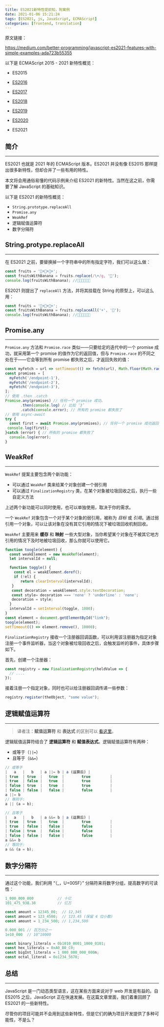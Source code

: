 ```yaml
---
title: ES2021新特性提前知，附案例
date: 2021-01-06 15:21:24
tags: [ES2021, js, JavaScript, ECMAScript]
categories: [frontend, translation]
---
```


原文链接：

https://medium.com/better-programming/javascript-es2021-features-with-simple-examples-ada723b55355

以下是 ECMAScript 2015 - 2021 新特性概览：

- ES2015
- [ES2016](https://medium.com/better-programming/javascript-es2016-features-with-examples-a41b7aead589)
- [ES2017](https://medium.com/better-programming/javascript-es2017-features-with-examples-877f8406e770)

- [ES2018](https://medium.com/better-programming/javascript-es2018-features-with-examples-30fda8ac50fa)

- [ES2019](https://medium.com/better-programming/twelve-es10-features-in-twelve-simple-examples-6e8cc109f3d3)

- [ES2020](https://medium.com/better-programming/javascript-es2020-features-with-simple-examples-d301dbef2c37)

- ES2021

## 简介

------

ES2021 也就是 2021 年的 ECMAScript 版本。ES2021 并没有像 ES2015 那样提出很多新特性，但却合并了一些有用的特性。

本文将会用通俗易懂的代码示例来介绍 ES2021 的新特性。当然在这之前，你需要了解 JavaScript 的基础知识。

以下是 ES2021 的新特性概览：

- `String.prototype.replaceAll`
- `Promise.any`
- `WeakRef`
- 逻辑赋值运算符
- 数字分隔符

## String.protype.replaceAll

------

在 ES2021 之前，要替换掉一个字符串中的所有指定字符，我们可以这么做：

```javascript
const fruits = '🍎+🍐+🍓+';
const fruitsWithBanana = fruits.replace(/\+/g, '🍌');
console.log(fruitsWithBanana); //🍎🍌🍐🍌🍓🍌
```

ES2021 则提出了 `replaceAll` 方法，并将其挂载在 String 的原型上，可以这么用：

```javascript
const fruits = '🍎+🍐+🍓+';
const fruitsWithBanana = fruits.replaceAll('+', '🍌');
console.log(fruitsWithBanana); //🍎🍌🍐🍌🍓🍌
```

## Promise.any

------

`Promise.any` 方法和 `Promise.race` 类似——只要给定的迭代中的一个 promise 成功，就采用第一个 promise 的值作为它的返回值，但与 `Promise.race` 的不同之处在于——它会等到所有 promise 都失败之后，才返回失败的值：

```javascript
const myFetch = url => setTimeout(() => fetch(url), Math.floor(Math.random() * 3000));
const promises = [
  myFetch('/endpoint-1'),
  myFetch('/endpoint-2'),
  myFetch('/endpoint-3'),
];
// 使用 .then .catch
Promise.any(promises) // 任何一个 promise 成功。
       .then(console.log) // 比如 ‘3’
       .catch(console.error); // 所有的 promise 都失败了
// 使用 async-await
try {
  const first = await Promise.any(promises); // 任何一个 promise 成功返回。
 console.log(first);
}catch (error) { // 所有的 promise 都失败了
  console.log(error);
}
```

## WeakRef

------

`WeakRef` 提案主要包含两个新功能：

- 可以通过 `WeakRef` 类来给某个对象创建一个弱引用
- 可以通过 `FinalizationRegistry` 类，在某个对象被垃圾回收之后，执行一些自定义方法

上述两个新功能可以同时使用，也可以单独使用，取决于你的需求。

一个 `WeakRef` 对象包含一个对于某个对象的弱引用，被称为 *目标* 或 *引用*。通过弱引用一个对象，可以让该对象在没有其它引用的情况下被垃圾回收机制回收。

`WeakRef` 主要用来 **缓存** 和 **映射** 一些大型对象，当你希望某个对象在不被其它地方引用的情况下及时地被垃圾回收，那么你就可以使用它。

```javascript
function toogle(element) {
  const weakElement = new WeakRef(element);
  let intervalId = null;

  function toggle() {
    const el = weakElement.deref();
    if (!el) {
       return clearInterval(intervalId);
   }
   const decoration = weakElement.style.textDecoration;
   const style= decoration === 'none' ? 'underline' : 'none';
   decoration = style;
  }
  intervalId = setInterval(toggle, 1000);
}
const element = document.getElementById("link");
toogle(element);
setTimeout(() => element.remove(), 10000);
```

`FinalizationRegistry` 接收一个注册器回调函数，可以利用该注册器为指定对象注册一个事件监听器，当这个对象被垃圾回收之后，会触发监听的事件，具体步骤如下。

首先，创建一个注册器：

```javascript
const registry = new FinalizationRegistry(heldValue => {
  // ....
});
```

接着注册一个指定对象，同时也可以给注册器回调传递一些参数：

```javascript
registry.register(theObject, "some value");
```

## 逻辑赋值运算符

------

> 译者注：**赋值运算符** 和 **表达式** 的区别可以 [看这里](https://developer.mozilla.org/zh-CN/docs/Web/JavaScript/Reference/Operators/Assignment_Operators#带有赋值运算符的左值（left_operand）)。

逻辑赋值运算符结合了 **逻辑运算符** 和 **赋值表达式**。逻辑赋值运算符有两种：

- 或等于（`||=`）
- 且等于（`&&=`）

```javascript
// 或等于
|   a   |   b   | a ||= b | a (运算后) |
| true  | true  |   true  |        true         |
| true  | false |   true  |        true         |
| false | true  |   true  |        true         |
| false | false |   false |        false        |
a ||= b
// 等同于:
a || (a = b);

// 且等于
|   a   |   b   | a &&= b | a (运算后) |
| true  | true  |   true  |        true         |
| true  | false |   false |        false        |
| false | true  |   false |        false        |
| false | false |   false |        false        |
a &&= b
// 等同于:
a && (a = b);
```

## 数字分隔符

------

通过这个功能，我们利用 “（_，U+005F）” 分隔符来将数字分组，提高数字的可读性：

```javascript
1_000_000_000           // 十亿
101_475_938.38          // 亿万

const amount = 12345_00;  // 12,345
const amount = 123_4500;  // 123.45 (保留 4 位小数)
const amount = 1_234_500; // 1,234,500

0.000_001 // 百万分之一
1e10_000  // 10^10000

const binary_literals = 0b1010_0001_1000_0101;
const hex_literals = 0xA0_B0_C0;
const bigInt_literals = 1_000_000_000_000n;
const octal_literal = 0o1234_5670;
```

## 总结

------

JavaScript 是一门动态类型语言，这在某些方面来说对于 web 开发是有益的。自 ES2015 之后，JavaScript 正在快速发展。在这篇文章里面，我们着重回顾了 ES2021 的一些新特性。

尽管你的项目可能并不会用到这些新特性，但是它们的确为项目开发提供了多种可能性，不是么？